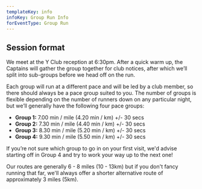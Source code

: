 ```yaml
---
templateKey: info
infoKey: Group Run Info
forEventType: Group Run
---
```

## Session format

We meet at the Y Club reception at 6:30pm. After a quick warm up, the Captains 
will gather the group together for club notices, after which we’ll split into 
sub-groups before we head off on the run.

Each group will run at a different pace and will be led by a club member, so 
there should always be a pace group suited to you. The number of groups is 
flexible depending on the number of runners down on any particular night, but 
we’ll generally have the following four pace groups:

* **Group 1:** 7.00 min / mile (4.20 min / km) +/- 30 secs
* **Group 2:** 7.30 min / mile (4.40 min / km) +/- 30 secs
* **Group 3:** 8.30 min / mile (5.20 min / km) +/- 30 secs
* **Group 4:** 9.30 min / mile (5.50 min / km) +/- 30 secs

If you’re not sure which group to go in on your first visit, we'd advise 
starting off in Group 4 and try to work your way up to the next one!

Our routes are generally 6 - 8 miles (10 - 13km) but if you don't fancy running 
that far, we'll always offer a shorter alternative route of approximately 
3 miles (5km).
